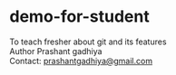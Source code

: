 # demo-for-student
To teach fresher about git and its features
<br>
Author Prashant gadhiya
<br>
Contact: prashantgadhiya@gmail.com
